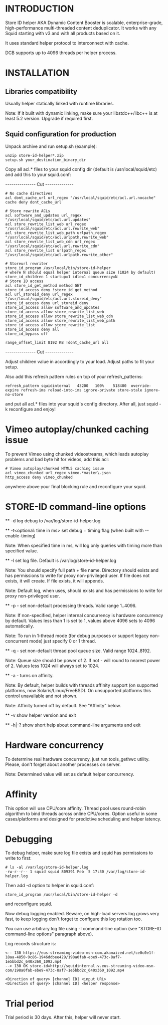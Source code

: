 INTRODUCTION
============

Store ID helper AKA Dynamic Content Booster is scalable, enterprise-grade, high-performance
multi-threaded content deduplicator. It works with any Squid starting with v3 and with all
products based on it.

It uses standard helper protocol to interconnect with cache.

DCB supports up to 4096 threads per helper process.

INSTALLATION
============

Libraries compatibility
-----------------------

Usually helper statically linked with runtime libraries.

Note: If it built with dynamic linking, make sure your libstdc++/libc++ is at least 5.2 version. Upgrade if required first.

Squid configuration for production
----------------------------------

Unpack archive and run setup.sh (example):

```
unzip store-id-helper*.zip
setup.sh your_destination_binary_dir
```

Copy all acl.* files to your squid config dir (default is /usr/local/squid/etc) and add this to your squid.conf:

--------------- Cut --------------
```
# No cache directives
acl dont_cache_url url_regex "/usr/local/squid/etc/acl.url.nocache"
cache deny dont_cache_url

# Store rewrite ACLs
acl software_and_updates url_regex "/usr/local/squid/etc/acl.url.updates"
acl store_rewrite_list_web url_regex "/usr/local/squid/etc/acl.url.rewrite_web"
acl store_rewrite_list_web_path urlpath_regex "/usr/local/squid/etc/acl.urlpath.rewrite_web"
acl store_rewrite_list_web_cdn url_regex "/usr/local/squid/etc/acl.url.rewrite_cdn"
acl store_rewrite_list urlpath_regex "/usr/local/squid/etc/acl.urlpath.rewrite_other"

# Storeurl rewriter
store_id_program /usr/local/bin/store-id-helper
# where N should equal helper internal queue size (1024 by default)
store_id_children 1 startup=1 idle=1 concurrency=N
# Store ID access
acl store_id_get_method method GET
store_id_access deny !store_id_get_method
acl url_storeid_deny url_regex "/usr/local/squid/etc/acl.url.storeid_deny"
store_id_access deny url_storeid_deny
store_id_access allow software_and_updates
store_id_access allow store_rewrite_list_web
store_id_access allow store_rewrite_list_web_cdn
store_id_access allow store_rewrite_list_web_path
store_id_access allow store_rewrite_list
store_id_access deny all
store_id_bypass off

range_offset_limit 8192 KB !dont_cache_url all
```
--------------- Cut --------------

Adjust children value in accordingly to your load. Adjust paths to fit your setup.

Also add this refresh pattern rules on top of your refresh_patterns:

```
refresh_pattern	squidinternal	43200	100%	518400	override-expire refresh-ims reload-into-ims ignore-private store-stale ignore-no-store
```

and put all acl.* files into your squid's config directory. After all, just squid -k reconfigure and enjoy!

Vimeo autoplay/chunked caching issue
====================================

To prevent Vimeo using chunked videostreams, which leads autoplay problems and bad byte hit for videos, add this acl:

```
# Vimeo autoplay/chunked HTML5 caching issue
acl vimeo_chunked url_regex vimeo.*master\.json
http_access deny vimeo_chunked
```

anywhere above your final blocking rule and reconfigure your squid.

STORE-ID command-line options
=============================

** -d log debug to /var/log/store-id-helper.log

** -t<optional: time in ms> set debug + timing flag (when built with --enable-timing)

Note: When specified time in ms, will log only queries with timing more than specified value.

** -l<full log file name>  set log file. Default is /var/log/store-id-helper.log

Note: You should specify full path + file name. Directory should exists and has permissions to write for 
      proxy non-privileged user. If file does not exists, it will create. If file exists, it will appends.

Note: Default log, when uses, should exists and has permissions to write for proxy non-privileged user.

** -p<numeric value> - set non-default processing threads. Valid range 1..4096.

Note: If non-specified, helper internal concurrency is hardware concurrency by default. Values less than 1 is set to 1,
      values above 4096 sets to 4096 automatically.

Note: To run in 1-thread mode (for debug purposes or support legacy non-concurrent mode) just specify 0 or 1 thread.

** -q<numeric value> - set non-default thread pool queue size. Valid range 1024..8192.

Note: Queue size should be power of 2. If not - will round to nearest power of 2. Values less 1024 will always set to 1024.

** -a - turns on affinity.

Note: By default, helper builds with threads affinity support (on supported platforms, now Solaris/Linux/FreeBSD). On unsupported platforms
      this control unavailable and not shown.

Note: Affinity turned off by default. See "Affinity" below.

** -v show helper version and exit

** -h|-? show short help about command-line arguments and exit

Hardware concurrency
====================

To determine real hardware concurrency, just run tools_gethwc utility. Please, don't forget about another processes on server.

Note: Determined value will set as default helper concurrency.

Affinity
========
This option will use CPU/core affinity. Thread pool uses round-robin algorithm to bind threads across online CPU/cores.
Option useful in some cases/platforms and designed for predictive scheduling and helper latency.

Debugging
=========

To debug helper, make sure log file exists and squid has permissions to write to first:

```
# ls -al /var/log/store-id-helper.log
-rw-r--r-- 1 squid squid 809391 Feb  5 17:30 /var/log/store-id-helper.log
```

Then add -d option to helper in squid.conf:

```
store_id_program /usr/local/bin/store-id-helper -d
```

and reconfigure squid.

Now debug logging enabled. Beware, on high-load servers log grows very fast, to keep logging don't forget to
configure this log rotation too.

You can use arbitrary log file using -l command-line option (see "STORE-ID command-line options" paragraph above).

Log records structure is:

```
<-- 130 https://eus-streaming-video-msn-com.akamaized.net/ce0c0e1f-18aa-4850-9c86-1946ddbee429/198a0fab-ebe9-473c-8af7-1e5bbd2c_640x360_1092.mp4
--> 130 OK store-id=http://squidinternal.v.eus-streaming-video-msn-com/198a0fab-ebe9-473c-8af7-1e5bbd2c_640x360_1092.mp4

<Direction of query> [channel ID] <input URL>
<Direction of query> [channel ID] <helper response>
```

Trial period
============

Trial period is 30 days. After this, helper will never start.
